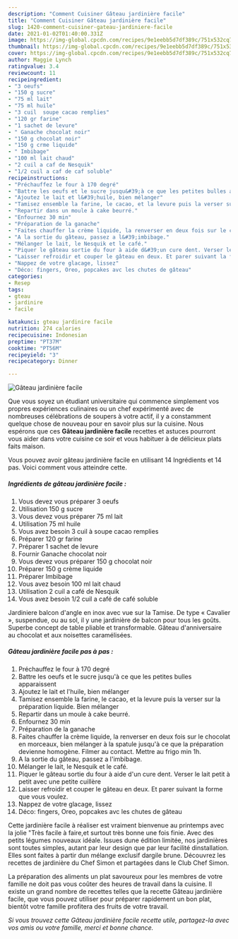 ```yaml
---
description: "Comment Cuisiner Gâteau jardinière facile"
title: "Comment Cuisiner Gâteau jardinière facile"
slug: 1420-comment-cuisiner-gateau-jardiniere-facile
date: 2021-01-02T01:40:00.331Z
image: https://img-global.cpcdn.com/recipes/9e1eebb5d7df389c/751x532cq70/gateau-jardiniere-facile-photo-principale-de-la-recette.jpg
thumbnail: https://img-global.cpcdn.com/recipes/9e1eebb5d7df389c/751x532cq70/gateau-jardiniere-facile-photo-principale-de-la-recette.jpg
cover: https://img-global.cpcdn.com/recipes/9e1eebb5d7df389c/751x532cq70/gateau-jardiniere-facile-photo-principale-de-la-recette.jpg
author: Maggie Lynch
ratingvalue: 3.4
reviewcount: 11
recipeingredient:
- "3 oeufs"
- "150 g sucre"
- "75 ml lait"
- "75 ml huile"
- "3 cuil  soupe cacao remplies"
- "120 gr farine"
- "1 sachet de levure"
- " Ganache chocolat noir"
- "150 g chocolat noir"
- "150 g crme liquide"
- " Imbibage"
- "100 ml lait chaud"
- "2 cuil a caf de Nesquik"
- "1/2 cuil a caf de caf soluble"
recipeinstructions:
- "Préchauffez le four à 170 degré"
- "Battre les oeufs et le sucre jusqu&#39;à ce que les petites bulles apparaissent"
- "Ajoutez le lait et l&#39;huile, bien mélanger"
- "Tamisez ensemble la farine, le cacao, et la levure puis la verser sur la préparation liquide. Bien mélanger"
- "Repartir dans un moule à cake beurré."
- "Enfournez 30 min"
- "Préparation de la ganache"
- "Faites chauffer la crème liquide, la renverser en deux fois sur le chocolat en morceaux, bien mélanger à la spatule jusqu&#39;à ce que la préparation devienne homogène. Filmer au contact. Mettre au frigo min 1h."
- "A la sortie du gâteau, passez a l&#39;imbibage."
- "Mélanger le lait, le Nesquik et le café."
- "Piquer le gâteau sortie du four à aide d&#39;un cure dent. Verser le lait petit à petit avec une petite cuillère"
- "Laisser refroidir et couper le gâteau en deux. Et parer suivant la forme que vous voulez."
- "Nappez de votre glacage, lissez"
- "Déco: fingers, Oreo, popcakes avc les chutes de gâteau"
categories:
- Resep
tags:
- gteau
- jardinire
- facile

katakunci: gteau jardinire facile 
nutrition: 274 calories
recipecuisine: Indonesian
preptime: "PT37M"
cooktime: "PT56M"
recipeyield: "3"
recipecategory: Dinner

---
```



![Gâteau jardinière facile](https://img-global.cpcdn.com/recipes/9e1eebb5d7df389c/751x532cq70/gateau-jardiniere-facile-photo-principale-de-la-recette.jpg)

Que vous soyez un étudiant universitaire qui commence simplement vos propres expériences culinaires ou un chef expérimenté avec de nombreuses célébrations de soupers à votre actif, il y a constamment quelque chose de nouveau pour en savoir plus sur la cuisine. Nous espérons que ces <strong> Gâteau jardinière facile </strong> recettes et astuces pourront vous aider dans votre cuisine ce soir et vous habituer à de délicieux plats faits maison.

<!--inarticleads1-->

Vous pouvez avoir gâteau jardinière facile en utilisant 14 Ingrédients et 14 pas. Voici comment vous atteindre cette.

##### Ingrédients de gâteau jardinière facile :

1. Vous devez vous préparer 3 oeufs
1. Utilisation 150 g sucre
1. Vous devez vous préparer 75 ml lait
1. Utilisation 75 ml huile
1. Vous avez besoin 3 cuil à soupe cacao remplies
1. Préparer 120 gr farine
1. Préparer 1 sachet de levure
1. Fournir  Ganache chocolat noir
1. Vous devez vous préparer 150 g chocolat noir
1. Préparer 150 g crème liquide
1. Préparer  Imbibage
1. Vous avez besoin 100 ml lait chaud
1. Utilisation 2 cuil a café de Nesquik
1. Vous avez besoin 1/2 cuil a café de café soluble


Jardiniere balcon d&#39;angle en inox avec vue sur la Tamise. De type « Cavalier », suspendue, ou au sol, il y une jardinière de balcon pour tous les goûts. Superbe concept de table pliable et transformable. Gâteau d&#39;anniversaire au chocolat et aux noisettes caramélisées. 

<!--inarticleads2-->

##### Gâteau jardinière facile pas à pas :

1. Préchauffez le four à 170 degré
1. Battre les oeufs et le sucre jusqu&#39;à ce que les petites bulles apparaissent
1. Ajoutez le lait et l&#39;huile, bien mélanger
1. Tamisez ensemble la farine, le cacao, et la levure puis la verser sur la préparation liquide. Bien mélanger
1. Repartir dans un moule à cake beurré.
1. Enfournez 30 min
1. Préparation de la ganache
1. Faites chauffer la crème liquide, la renverser en deux fois sur le chocolat en morceaux, bien mélanger à la spatule jusqu&#39;à ce que la préparation devienne homogène. Filmer au contact. Mettre au frigo min 1h.
1. A la sortie du gâteau, passez a l&#39;imbibage.
1. Mélanger le lait, le Nesquik et le café.
1. Piquer le gâteau sortie du four à aide d&#39;un cure dent. Verser le lait petit à petit avec une petite cuillère
1. Laisser refroidir et couper le gâteau en deux. Et parer suivant la forme que vous voulez.
1. Nappez de votre glacage, lissez
1. Déco: fingers, Oreo, popcakes avc les chutes de gâteau


Cette jardinière facile à réaliser est vraiment bienvenue au printemps avec la jolie &#34;Très facile à faire,et surtout très bonne une fois finie. Avec des petits légumes nouveaux idéale. Issues dune édition limitée, nos jardinières sont toutes simples, autant par leur design que par leur facilité dinstallation. Elles sont faites à partir dun mélange exclusif dargile brune. Découvrez les recettes de jardinière du Chef Simon et partagées dans le Club Chef Simon. 

<!--inarticleads1-->

<p>
La préparation des aliments un plat savoureux pour les membres de votre famille ne doit pas vous coûter des heures de travail dans la cuisine. Il existe un grand nombre de recettes telles que la recette Gâteau jardinière facile, que vous pouvez utiliser pour préparer rapidement un bon plat, bientôt votre famille profitera des fruits de votre travail.
</p>

<p>
<i>Si vous trouvez cette Gâteau jardinière facile recette utile, partagez-la avec vos amis ou votre famille, merci et bonne chance.</i>
</p>
